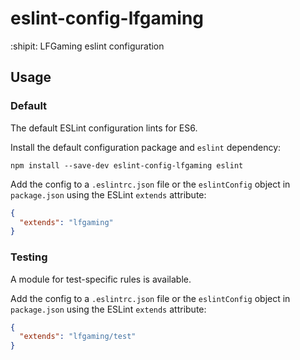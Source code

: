 # eslint-config-lfgaming

:shipit: LFGaming eslint configuration

## Usage

### Default

The default ESLint configuration lints for ES6.

Install the default configuration package and `eslint` dependency:

```
npm install --save-dev eslint-config-lfgaming eslint
```

Add the config to a `.eslintrc.json` file or the `eslintConfig` object in `package.json` using the ESLint `extends` attribute:

```json
{
  "extends": "lfgaming"
}
```

### Testing

A module for test-specific rules is available.

Add the config to a `.eslintrc.json` file or the `eslintConfig` object in `package.json` using the ESLint `extends` attribute:

```json
{
  "extends": "lfgaming/test"
}
```
